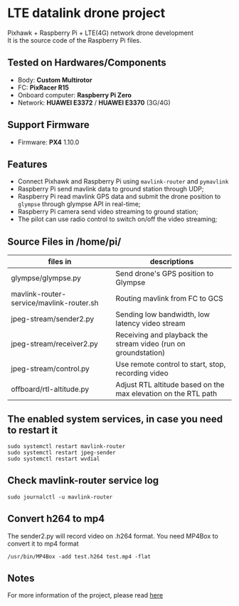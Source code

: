# LTE datalink drone project
Pixhawk + Raspberry Pi + LTE(4G) network drone development\
It is the source code of the Raspberry Pi files.

## Tested on Hardwares/Components
- Body: **Custom Multirotor**
- FC: **PixRacer R15**
- Onboard computer: **Raspberry Pi Zero**
- Network: **HUAWEI E3372** / **HUAWEI E3370** (3G/4G)

## Support Firmware
- Firmware: **PX4** 1.10.0

## Features
- Connect Pixhawk and Raspberry Pi using `mavlink-router` and `pymavlink`
- Raspberry Pi send mavlink data to ground station through UDP;
- Raspberry Pi read mavlink GPS data and submit the drone position to `glympse` through glympse API in real-time;
- Raspberry Pi camera send video streaming to ground station;
- The pilot can use radio control to switch on/off the video streaming;

## Source Files in /home/pi/
| files in                                 | descriptions                                                   |
| ---------------------------------------- | -------------------------------------------------------------- |
| glympse/glympse.py                       | Send drone's GPS position to Glympse                           |
| mavlink-router-service/mavlink-router.sh | Routing mavlink from FC to GCS                                 |
| jpeg-stream/sender2.py                   | Sending low bandwidth, low latency video stream                |
| jpeg-stream/receiver2.py                 | Receiving and playback the stream video (run on groundstation) |
| jpeg-stream/control.py                   | Use remote control to start, stop, recording video             |
| offboard/rtl-altitude.py                 | Adjust RTL altitude based on the max elevation on the RTL path |


## The enabled system services, in case you need to restart it
    sudo systemctl restart mavlink-router
    sudo systemctl restart jpeg-sender
    sudo systemctl restart wvdial

## Check mavlink-router service log
    sudo journalctl -u mavlink-router

## Convert h264 to mp4
The sender2.py will record video on .h264 format. You need MP4Box to convert it to mp4 format

    /usr/bin/MP4Box -add test.h264 test.mp4 -flat

## Notes
For more information of the project, please read [here](https://github.com/rc-bellergy/drone-notes/tree/master/ardupilot/toritaka)
